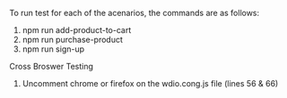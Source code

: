 To run test for each of the acenarios, the commands are as follows:

1. npm run add-product-to-cart
2. npm run purchase-product
3. npm run sign-up

Cross Broswer Testing
1. Uncomment chrome or firefox on the wdio.cong.js file (lines 56 & 66)
